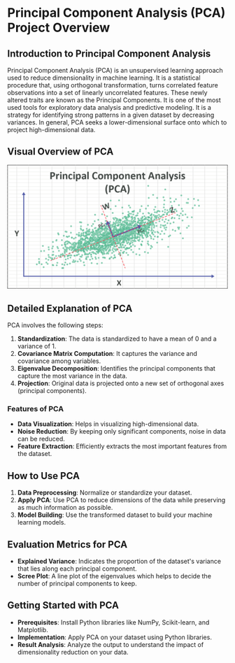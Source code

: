 
# Principal Component Analysis (PCA) Project Overview

## Introduction to Principal Component Analysis
Principal Component Analysis (PCA) is an unsupervised learning approach used to reduce dimensionality in machine learning. It is a statistical procedure that, using orthogonal transformation, turns correlated feature observations into a set of linearly uncorrelated features. These newly altered traits are known as the Principal Components. It is one of the most used tools for exploratory data analysis and predictive modeling. It is a strategy for identifying strong patterns in a given dataset by decreasing variances.
In general, PCA seeks a lower-dimensional surface onto which to project high-dimensional data.

## Visual Overview of PCA

<img src="/Unsupervised%20Machine%20Learning/images/PCA.png" width="600">

## Detailed Explanation of PCA
PCA involves the following steps:
1. **Standardization**: The data is standardized to have a mean of 0 and a variance of 1.
2. **Covariance Matrix Computation**: It captures the variance and covariance among variables.
3. **Eigenvalue Decomposition**: Identifies the principal components that capture the most variance in the data.
4. **Projection**: Original data is projected onto a new set of orthogonal axes (principal components).

### Features of PCA
- **Data Visualization**: Helps in visualizing high-dimensional data.
- **Noise Reduction**: By keeping only significant components, noise in data can be reduced.
- **Feature Extraction**: Efficiently extracts the most important features from the dataset.

## How to Use PCA
1. **Data Preprocessing**: Normalize or standardize your dataset.
2. **Apply PCA**: Use PCA to reduce dimensions of the data while preserving as much information as possible.
3. **Model Building**: Use the transformed dataset to build your machine learning models.

## Evaluation Metrics for PCA
- **Explained Variance**: Indicates the proportion of the dataset's variance that lies along each principal component.
- **Scree Plot**: A line plot of the eigenvalues which helps to decide the number of principal components to keep.

## Getting Started with PCA
- **Prerequisites**: Install Python libraries like NumPy, Scikit-learn, and Matplotlib.
- **Implementation**: Apply PCA on your dataset using Python libraries.
- **Result Analysis**: Analyze the output to understand the impact of dimensionality reduction on your data.
